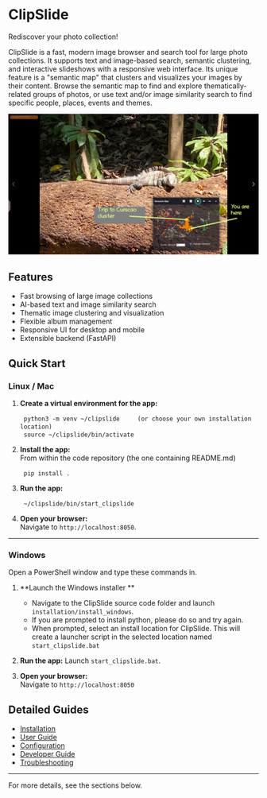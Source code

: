 # ClipSlide

Rediscover your photo collection!

ClipSlide is a fast, modern image browser and search tool for large photo collections. It supports text and image-based search, semantic clustering, and interactive slideshows with a responsive web interface. Its unique feature is a "semantic map" that clusters and visualizes your images by their content. Browse the semantic map to find and explore thematically-related groups of photos, or use text and/or image similarity search to find specific people, places, events and themes.

![Semantic Map](img/clipslide_slide_with_semantic_map.png)

## Features
- Fast browsing of large image collections
- AI-based text and image similarity search
- Thematic image clustering and visualization
- Flexible album management
- Responsive UI for desktop and mobile
- Extensible backend (FastAPI)

## Quick Start


### Linux / Mac

1. **Create a virtual environment for the app:**

        python3 -m venv ~/clipslide     (or choose your own installation location)
        source ~/clipslide/bin/activate

2. **Install the app:**  
   From within the code repository (the one containing README.md)

        pip install .

3. **Run the app:**

        ~/clipslide/bin/start_clipslide

4. **Open your browser:**  
   Navigate to `http://localhost:8050`.

---

### Windows

Open a PowerShell window and type these commands in.

1. **Launch the Windows installer **
    - Navigate to the ClipSlide source code folder and launch `installation/install_windows`.
    - If you are prompted to install python, please do so and try again. 
    - When prompted, select an install location for ClipSlide. This will create a launcher script in the selected location named `start_clipslide.bat`

3. **Run the app:**
    Launch `start_clipslide.bat`.

4. **Open your browser:**  
   Navigate to `http://localhost:8050`

## Detailed Guides
- [Installation](installation.md)
- [User Guide](user-guide/basic-usage.md)
- [Configuration](configuration.md)
- [Developer Guide](developer/architecture.md)
- [Troubleshooting](troubleshooting.md)

---

For more details, see the sections below.

